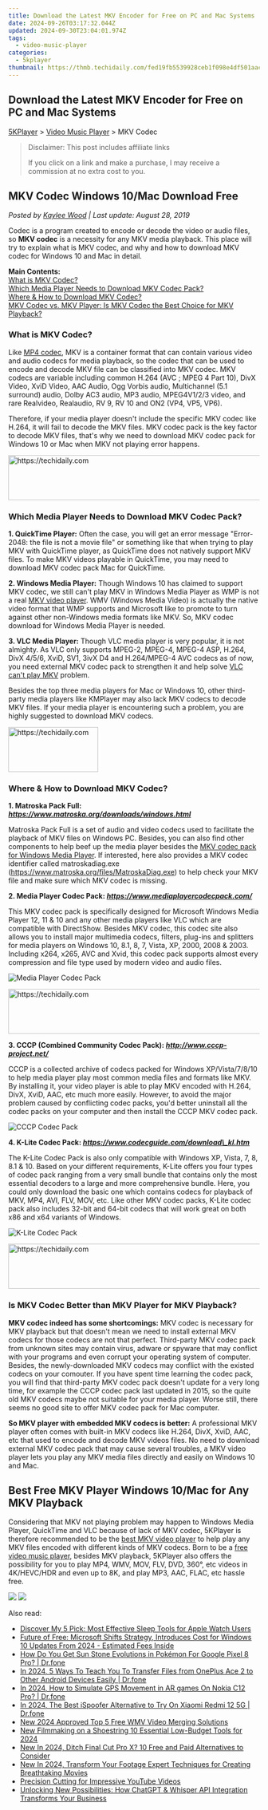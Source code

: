 ```yaml
---
title: Download the Latest MKV Encoder for Free on PC and Mac Systems
date: 2024-09-26T03:17:32.044Z
updated: 2024-09-30T23:04:01.974Z
tags:
  - video-music-player
categories:
  - 5kplayer
thumbnail: https://thmb.techidaily.com/fed19fb5539928ceb1f098e4df501aac24d80c5bb6000047d745afbd7491bdcb.jpg
---
```


## Download the Latest MKV Encoder for Free on PC and Mac Systems

[5KPlayer](https://tools.techidaily.com/5kplayer/products/) \> [Video Music Player](https://tools.techidaily.com/5kplayer/video-music-player/) \> MKV Codec

>  Disclaimer: This post includes affiliate links
>
>  If you click on a link and make a purchase, I may receive a commission at no extra cost to you.
>

## MKV Codec Windows 10/Mac Download Free

 _Posted by [Kaylee Wood](https://www.quora.com/profile/Amanda-Hu-21) | Last update: August 28, 2019_

Codec is a program created to encode or decode the video or audio files, so **MKV codec** is a necessity for any MKV media playback. This place will try to explain what is MKV codec, and why and how to download MKV codec for Windows 10 and Mac in detail.

**Main Contents:**  
[What is MKV Codec?](https://tools.techidaily.com/5kplayer/video-music-player/)  
[Which Media Player Needs to Download MKV Codec Pack?](https://tools.techidaily.com/5kplayer/video-music-player/)  
[Where & How to Download MKV Codec?](https://tools.techidaily.com/5kplayer/video-music-player/)  
[MKV Codec vs. MKV Player: Is MKV Codec the Best Choice for MKV Playback?](https://tools.techidaily.com/5kplayer/video-music-player/)

### What is MKV Codec?

Like [MP4 codec](https://tools.techidaily.com/5kplayer/video-music-player/), MKV is a container format that can contain various video and audio codecs for media playback, so the codec that can be used to encode and decode MKV file can be classified into MKV codec. MKV codecs are variable including common H.264 (AVC ; MPEG 4 Part 10), DivX Video, XviD Video, AAC Audio, Ogg Vorbis audio, Multichannel (5.1 surround) audio, Dolby AC3 audio, MP3 audio, MPEG4V1/2/3 video, and rare Realvideo, Realaudio, RV 9, RV 10 and ON2 (VP4, VP5, VP6).

Therefore, if your media player doesn't include the specific MKV codec like H.264, it will fail to decode the MKV files. MKV codec pack is the key factor to decode MKV files, that's why we need to download MKV codec pack for Windows 10 or Mac when MKV not playing error happens.

<!-- affiliate ads begin -->
<a href="https://aligracehair.sjv.io/c/5597632/1959778/19272" target="_top" id="1959778">
  <img src="//a.impactradius-go.com/display-ad/19272-1959778" border="0" alt="https://techidaily.com" width="728" height="90"/>
</a>
<img height="0" width="0" src="https://aligracehair.sjv.io/i/5597632/1959778/19272" style="position:absolute;visibility:hidden;" border="0" />
<!-- affiliate ads end -->

### Which Media Player Needs to Download MKV Codec Pack?

**1\. QuickTime Player:** Often the case, you will get an error message "Error-2048: the file is not a movie file" or something like that when trying to play MKV with QuickTime player, as QuickTime does not natively support MKV files. To make MKV videos playable in QuickTime, you may need to download MKV codec pack Mac for QuickTime.

**2\. Windows Media Player:** Though Windows 10 has claimed to support MKV codec, we still can't play MKV in Windows Media Player as WMP is not a real [MKV video player](https://tools.techidaily.com/5kplayer/video-music-player/). WMV (Windows Media Video) is actually the native video format that WMP supports and Microsoft like to promote to turn against other non-Windows media formats like MKV. So, MKV codec download for Windows Media Player is needed.

**3\. VLC Media Player:** Though VLC media player is very popular, it is not almighty. As VLC only supports MPEG-2, MPEG-4, MPEG-4 ASP, H.264, DivX 4/5/6, XviD, SV1, 3ivX D4 and H.264/MPEG-4 AVC codecs as of now, you need external MKV codec pack to strengthen it and help solve [VLC can't play MKV](https://tools.techidaily.com/5kplayer/video-music-player/) problem.

Besides the top three media players for Mac or Windows 10, other third-party media players like KMPlayer may also lack MKV codecs to decode MKV files. If your media player is encountering such a problem, you are highly suggested to download MKV codecs.

<!-- affiliate ads begin -->
<a href="https://aligracehair.sjv.io/c/5597632/2135411/19272" target="_top" id="2135411">
  <img src="//a.impactradius-go.com/display-ad/19272-2135411" border="0" alt="https://techidaily.com" width="180" height="90"/>
</a>
<img height="0" width="0" src="https://aligracehair.sjv.io/i/5597632/2135411/19272" style="position:absolute;visibility:hidden;" border="0" />
<!-- affiliate ads end -->

### Where & How to Download MKV Codec?

**1\. Matroska Pack Full: _https://www.matroska.org/downloads/windows.html_**

Matroska Pack Full is a set of audio and video codecs used to facilitate the playback of MKV files on Windows PC. Besides, you can also find other components to help beef up the media player besides the [MKV codec pack for Windows Media Player](https://tools.techidaily.com/5kplayer/video-music-player/). If interested, here also provides a MKV codec identifier called matroskadiag.exe (https://www.matroska.org/files/MatroskaDiag.exe) to help check your MKV file and make sure which MKV codec is missing.

**2\. Media Player Codec Pack: _https://www.mediaplayercodecpack.com/_**

This MKV codec pack is specifically designed for Microsoft Windows Media Player 12, 11 & 10 and any other media players like VLC which are compatible with DirectShow. Besides MKV codec, this codec site also allows you to install major multimedia codecs, filters, plug-ins and splitters for media players on Windows 10, 8.1, 8, 7, Vista, XP, 2000, 2008 & 2003\. Including x264, x265, AVC and Xvid, this codec pack supports almost every compression and file type used by modern video and audio files.

![Media Player Codec Pack](https://www.5kplayer.com/video-music-player/img/media-player-codec-pack.jpg) 

<!-- affiliate ads begin -->
<a href="https://appsumo.8odi.net/c/5597632/2129741/7443" target="_top" id="2129741">
  <img src="//a.impactradius-go.com/display-ad/7443-2129741" border="0" alt="https://techidaily.com" width="728" height="90"/>
</a>
<img height="0" width="0" src="https://appsumo.8odi.net/i/5597632/2129741/7443" style="position:absolute;visibility:hidden;" border="0" />
<!-- affiliate ads end -->

**3\. CCCP (Combined Community Codec Pack): _http://www.cccp-project.net/_**

CCCP is a collected archive of codecs packed for Windows XP/Vista/7/8/10 to help media player play most common media files and formats like MKV. By installing it, your video player is able to play MKV encoded with H.264, DivX, XviD, AAC, etc much more easily. However, to avoid the major problem caused by conflicting codec packs, you'd better uninstall all the codec packs on your computer and then install the CCCP MKV codec pack.

![CCCP Codec Pack](https://www.5kplayer.com/video-music-player/img/cccp.jpg) 

**4\. K-Lite Codec Pack: _https://www.codecguide.com/download\_kl.htm_**

The K-Lite Codec Pack is also only compatible with Windows XP, Vista, 7, 8, 8.1 & 10\. Based on your different requirements, K-Lite offers you four types of codec pack ranging from a very small bundle that contains only the most essential decoders to a large and more comprehensive bundle. Here, you could only download the basic one which contains codecs for playback of MKV, MP4, AVI, FLV, MOV, etc. Like other MKV codec packs, K-Lite codec pack also includes 32-bit and 64-bit codecs that will work great on both x86 and x64 variants of Windows.

![K-Lite Codec Pack](https://www.5kplayer.com/video-music-player/img/k-lite.jpg) 

<!-- affiliate ads begin -->
<a href="https://appsumo.8odi.net/c/5597632/2111981/7443" target="_top" id="2111981">
  <img src="//a.impactradius-go.com/display-ad/7443-2111981" border="0" alt="https://techidaily.com" width="728" height="90"/>
</a>
<img height="0" width="0" src="https://appsumo.8odi.net/i/5597632/2111981/7443" style="position:absolute;visibility:hidden;" border="0" />
<!-- affiliate ads end -->

### Is MKV Codec Better than MKV Player for MKV Playback?

**MKV codec indeed has some shortcomings:** MKV codec is necessary for MKV playback but that doesn't mean we need to install external MKV codecs for those codecs are not that perfect. Third-party MKV codec pack from unknown sites may contain virus, adware or spyware that may conflict with your programs and even corrupt your operating system of computer. Besides, the newly-downloaded MKV codecs may conflict with the existed codecs on your comouter. If you have spent time learning the codec pack, you will find that third-party MKV codec pack doesn't update for a very long time, for example the CCCP codec pack last updated in 2015, so the quite old MKV codecs maybe not suitable for your media player. Worse still, there seems no good site to offer MKV codec pack for Mac computer.

**So MKV player with embedded MKV codecs is better:** A professional MKV player often comes with built-in MKV codecs like H.264, DivX, XviD, AAC, etc that used to encode and decode MKV videos files. No need to download external MKV codec pack that may cause several troubles, a MKV video player lets you play any MKV media files directly and easily on Windows 10 and Mac.

## Best Free MKV Player Windows 10/Mac for Any MKV Playback

Considering that MKV not playing problem may happen to Windows Media Player, QuickTime and VLC because of lack of MKV codec, 5KPlayer is therefore recommended to be the [best MKV video player](https://tools.techidaily.com/5kplayer/video-music-player/) to help play any MKV files encoded with different kinds of MKV codecs. Born to be a [free video music player](https://tools.techidaily.com/5kplayer/video-music-player/), besides MKV playback, 5KPlayer also offers the possibility for you to play MP4, WMV, MOV, FLV, DVD, 360°, etc videos in 4K/HEVC/HDR and even up to 8K, and play MP3, AAC, FLAC, etc hassle free.

[![](https://www.5kplayer.com/video-music-player/../button/freedownwhitewin.png)](https://tools.techidaily.com/5kplayer/products/) [![](https://www.5kplayer.com/video-music-player/../button/freedownbackmac.png)](https://tools.techidaily.com/5kplayer/products/)

<ins class="adsbygoogle"
     style="display:block"
     data-ad-format="autorelaxed"
     data-ad-client="ca-pub-7571918770474297"
     data-ad-slot="1223367746"></ins>

<ins class="adsbygoogle"
     style="display:block"
     data-ad-client="ca-pub-7571918770474297"
     data-ad-slot="8358498916"
     data-ad-format="auto"
     data-full-width-responsive="true"></ins>

<span class="atpl-alsoreadstyle">Also read:</span>
<div><ul>
<li><a href="https://tech-recovery.techidaily.com/discover-my-5-pick-most-effective-sleep-tools-for-apple-watch-users/"><u>Discover My 5 Pick: Most Effective Sleep Tools for Apple Watch Users</u></a></li>
<li><a href="https://win-tips.techidaily.com/future-of-free-microsoft-shifts-strategy-introduces-cost-for-windows-10-updates-from-2024-estimated-fees-inside/"><u>Future of Free: Microsoft Shifts Strategy, Introduces Cost for Windows 10 Updates From 2024 - Estimated Fees Inside</u></a></li>
<li><a href="https://pokemon-go-android.techidaily.com/how-do-you-get-sun-stone-evolutions-in-pokemon-for-google-pixel-8-pro-drfone-by-drfone-virtual-android/"><u>How Do You Get Sun Stone Evolutions in Pokémon For Google Pixel 8 Pro? | Dr.fone</u></a></li>
<li><a href="https://android-transfer.techidaily.com/in-2024-5-ways-to-teach-you-to-transfer-files-from-oneplus-ace-2-to-other-android-devices-easily-drfone-by-drfone-transfer-from-android-transfer-from-android/"><u>In 2024, 5 Ways To Teach You To Transfer Files from OnePlus Ace 2 to Other Android Devices Easily | Dr.fone</u></a></li>
<li><a href="https://review-topics.techidaily.com/in-2024-how-to-simulate-gps-movement-in-ar-games-on-nokia-c12-pro-drfone-by-drfone-virtual-android/"><u>In 2024, How to Simulate GPS Movement in AR games On Nokia C12 Pro? | Dr.fone</u></a></li>
<li><a href="https://android-pokemon-go.techidaily.com/in-2024-the-best-ispoofer-alternative-to-try-on-xiaomi-redmi-12-5g-drfone-by-drfone-virtual-android/"><u>In 2024, The Best iSpoofer Alternative to Try On Xiaomi Redmi 12 5G | Dr.fone</u></a></li>
<li><a href="https://video-creation-software.techidaily.com/new-2024-approved-top-5-free-wmv-video-merging-solutions/"><u>New 2024 Approved Top 5 Free WMV Video Merging Solutions</u></a></li>
<li><a href="https://video-creation-software.techidaily.com/new-filmmaking-on-a-shoestring-10-essential-low-budget-tools-for-2024/"><u>New Filmmaking on a Shoestring 10 Essential Low-Budget Tools for 2024</u></a></li>
<li><a href="https://video-creation-software.techidaily.com/new-in-2024-ditch-final-cut-pro-x-10-free-and-paid-alternatives-to-consider/"><u>New In 2024, Ditch Final Cut Pro X? 10 Free and Paid Alternatives to Consider</u></a></li>
<li><a href="https://video-creation-software.techidaily.com/new-in-2024-transform-your-footage-expert-techniques-for-creating-breathtaking-movies/"><u>New In 2024, Transform Your Footage Expert Techniques for Creating Breathtaking Movies</u></a></li>
<li><a href="https://youtube-clips.techidaily.com/precision-cutting-for-impressive-youtube-videos/"><u>Precision Cutting for Impressive YouTube Videos</u></a></li>
<li><a href="https://tech-revival.techidaily.com/unlocking-new-possibilities-how-chatgpt-and-whisper-api-integration-transforms-your-business/"><u>Unlocking New Possibilities: How ChatGPT & Whisper API Integration Transforms Your Business</u></a></li>
</ul></div>


